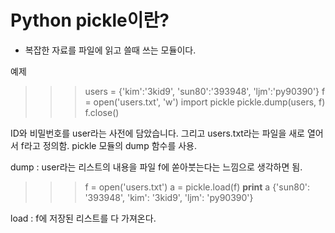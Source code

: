# Python pickle이란?

- 복잡한 자료를 파일에 읽고 쓸때 쓰는 모듈이다.

예제

>>> users = {'kim':'3kid9', 'sun80':'393948', 'ljm':'py90390'}
>>> f = open('users.txt', 'w')
>>> import pickle
>>> pickle.dump(users, f)
>>> f.close()

ID와 비밀번호를 user라는 사전에 담았습니다. 그리고 users.txt라는 파일을 새로 열어서 f라고 정의함. pickle 모듈의 dump 함수를 사용.

dump : user라는 리스트의 내용을 파일 f에 쏟아붓는다는 느낌으로 생각하면 됨.

>>> f = open('users.txt')
>>> a = pickle.load(f)
>>> **print** a
>>> {'sun80': '393948', 'kim': '3kid9', 'ljm': 'py90390'}

load : f에 저장된 리스트를 다 가져온다.